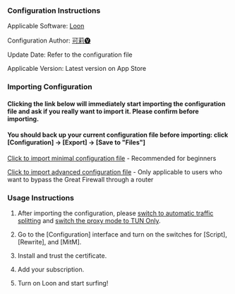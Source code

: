 ### Configuration Instructions

Applicable Software: [Loon](https://apps.apple.com/app/loon/id1373567447)

Configuration Author: [可莉🅥](https://t.me/iKeLee)

Update Date: Refer to the configuration file

Applicable Version: Latest version on App Store

### Importing Configuration

#### Clicking the link below will immediately start importing the configuration file and ask if you really want to import it. Please confirm before importing.

#### You should back up your current configuration file before importing: click [Configuration] → [Export] → [Save to "Files"]

[Click to import minimal configuration file](https://www.nsloon.com/openloon/import?sub=https://gitlab.com/lodepuly/vpn_tool/-/raw/master/Tool/Loon/Config/Loon_Simple_Sample_Configuration_By_iKeLee.conf) - Recommended for beginners


[Click to import advanced configuration file](https://www.nsloon.com/openloon/import?sub=https://gitlab.com/lodepuly/vpn_tool/-/raw/master/Tool/Loon/Config/Loon_Sample_Configuration_By_iKeLee.conf) - Only applicable to users who want to bypass the Great Firewall through a router


### Usage Instructions

1. After importing the configuration, please [switch to automatic traffic splitting](https://www.nsloon.com/openloon/flowmodel=filter) and [switch the proxy mode to TUN Only](https://www.nsloon.com/openloon/proxymode=tun).

2. Go to the [Configuration] interface and turn on the switches for [Script], [Rewrite], and [MitM].

3. Install and trust the certificate.

4. Add your subscription.

5. Turn on Loon and start surfing! 